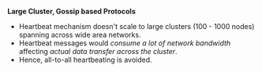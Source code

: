 **Large Cluster, Gossip based Protocols**
* Heartbeat mechanism doesn't scale to large clusters (100 - 1000 nodes) spanning across wide area networks. 
* Heartbeat messages would *consume a lot of network bandwidth* affecting *actual data transfer across the cluster*.
* Hence, all-to-all heartbeating is avoided.